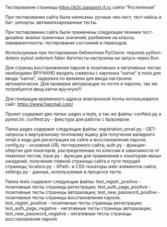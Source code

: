 Тестирование страницы https://b2c.passport.rt.ru сайта "Ростелеком"

При тестировании сайта были написаны: ручные чек-лист, тест-кейсы и баг- репорты: автоматизированные тесты. 

При тестировании сайта были применены следующие техники тест-дизайна:
анализ граничных значений; 
разбиение на классы эквивалентности; 
тестирование состояний и переходов. 

Используемые при тестировании библиотеки PyCharm:
requests python-dotenv pytest selenium faker Автотесты настроены на запуск через Run.

Для страниц восстановления пароля в позитивных и негативных тестах необходимо ВРУЧНУЮ вводить символы с картинки “капчи” в поле для ввода “капча”, задержка по времени для ввода настроена автоматически. Для проверки авторизации по почте и паролю, так же потребуется ввод капчи вручную!!!

Для генерации временного адреса электронной почты использовался сайт: https://www.1secmail.com/

Проект содержит две папки: pages и tests, а так же файлы: conftest.py и pytest.ini.
conftest.py - фикстура для работы с браузером.

Папка pages содержит следующие файлы:
registration_email.py - GET-запросы к виртуальному почтовому ящику для получения валидного email и кода для регистрации на сайте и восстановления пароля;
config.py - основной URL тестируемого сайта;
auth.py - функции-обертки для локаторов, распределенные по классам в зависимости от тематики тестов;
base.py - функции для применения к локаторам явных ожиданий, получения главной страницы сайта и пути текущей страницы;
locators.py - XPath- и CSS-локаторы web-элементов сайта;
settings.py - данные, используемые в процессе теста.

Папка tests содержит следующие файлы:
test_registr_positive - позитивные тесты страницы регистрации;
test_auth_page_positive - позитивные тесты страницы авторизации;
test_new_password_positive - позитивные тесты страницы восстановления пароля;
test_registr_positive - позитивные тесты страницы регистрации;
test_auth_page_negative - негативные тесты страницы авторизации;
test_new_password_negative - негативные тесты страницы восстановления пароля.
